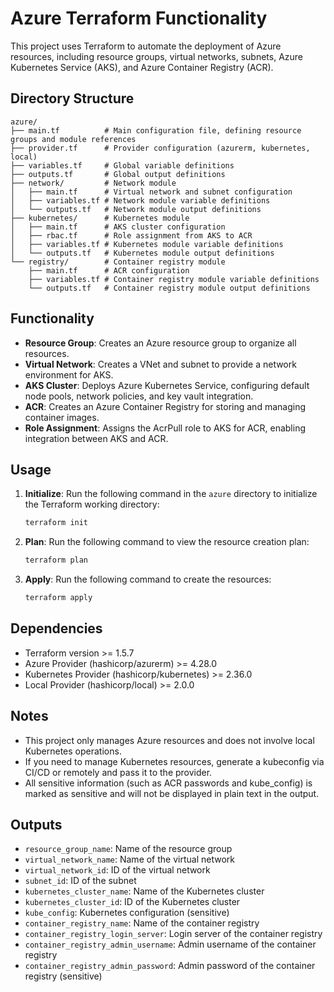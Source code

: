 # Azure Terraform Functionality

This project uses Terraform to automate the deployment of Azure resources, including resource groups, virtual networks, subnets, Azure Kubernetes Service (AKS), and Azure Container Registry (ACR).

## Directory Structure

```
azure/
├── main.tf          # Main configuration file, defining resource groups and module references
├── provider.tf      # Provider configuration (azurerm, kubernetes, local)
├── variables.tf     # Global variable definitions
├── outputs.tf       # Global output definitions
├── network/         # Network module
│   ├── main.tf      # Virtual network and subnet configuration
│   ├── variables.tf # Network module variable definitions
│   └── outputs.tf   # Network module output definitions
├── kubernetes/      # Kubernetes module
│   ├── main.tf      # AKS cluster configuration
│   ├── rbac.tf      # Role assignment from AKS to ACR
│   ├── variables.tf # Kubernetes module variable definitions
│   └── outputs.tf   # Kubernetes module output definitions
└── registry/        # Container registry module
    ├── main.tf      # ACR configuration
    ├── variables.tf # Container registry module variable definitions
    └── outputs.tf   # Container registry module output definitions
```

## Functionality

- **Resource Group**: Creates an Azure resource group to organize all resources.
- **Virtual Network**: Creates a VNet and subnet to provide a network environment for AKS.
- **AKS Cluster**: Deploys Azure Kubernetes Service, configuring default node pools, network policies, and key vault integration.
- **ACR**: Creates an Azure Container Registry for storing and managing container images.
- **Role Assignment**: Assigns the AcrPull role to AKS for ACR, enabling integration between AKS and ACR.

## Usage

1. **Initialize**: Run the following command in the `azure` directory to initialize the Terraform working directory:
   ```bash
   terraform init
   ```

2. **Plan**: Run the following command to view the resource creation plan:
   ```bash
   terraform plan
   ```

3. **Apply**: Run the following command to create the resources:
   ```bash
   terraform apply
   ```

## Dependencies

- Terraform version >= 1.5.7
- Azure Provider (hashicorp/azurerm) >= 4.28.0
- Kubernetes Provider (hashicorp/kubernetes) >= 2.36.0
- Local Provider (hashicorp/local) >= 2.0.0

## Notes

- This project only manages Azure resources and does not involve local Kubernetes operations.
- If you need to manage Kubernetes resources, generate a kubeconfig via CI/CD or remotely and pass it to the provider.
- All sensitive information (such as ACR passwords and kube_config) is marked as sensitive and will not be displayed in plain text in the output.

## Outputs

- `resource_group_name`: Name of the resource group
- `virtual_network_name`: Name of the virtual network
- `virtual_network_id`: ID of the virtual network
- `subnet_id`: ID of the subnet
- `kubernetes_cluster_name`: Name of the Kubernetes cluster
- `kubernetes_cluster_id`: ID of the Kubernetes cluster
- `kube_config`: Kubernetes configuration (sensitive)
- `container_registry_name`: Name of the container registry
- `container_registry_login_server`: Login server of the container registry
- `container_registry_admin_username`: Admin username of the container registry
- `container_registry_admin_password`: Admin password of the container registry (sensitive) 